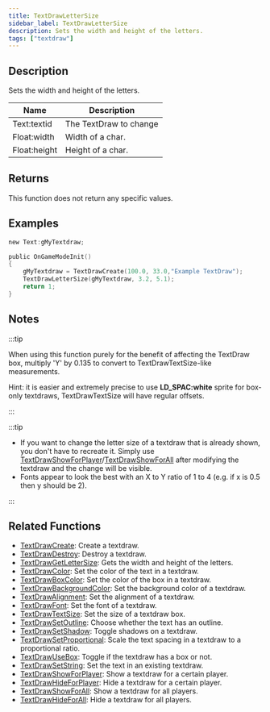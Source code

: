 ```yaml
---
title: TextDrawLetterSize
sidebar_label: TextDrawLetterSize
description: Sets the width and height of the letters.
tags: ["textdraw"]
---
```


## Description

Sets the width and height of the letters.

| Name         | Description            |
| ------------ | ---------------------- |
| Text:textid  | The TextDraw to change |
| Float:width  | Width of a char.       |
| Float:height | Height of a char.      |

## Returns

This function does not return any specific values.

## Examples

```c
new Text:gMyTextdraw;

public OnGameModeInit()
{
    gMyTextdraw = TextDrawCreate(100.0, 33.0,"Example TextDraw");
    TextDrawLetterSize(gMyTextdraw, 3.2, 5.1);
    return 1;
}
```

## Notes

:::tip

When using this function purely for the benefit of affecting the TextDraw box, multiply 'Y' by 0.135 to convert to TextDrawTextSize-like measurements.

Hint: it is easier and extremely precise to use **LD_SPAC:white** sprite for box-only textdraws, TextDrawTextSize will have regular offsets.

:::

:::tip

- If you want to change the letter size of a textdraw that is already shown, you don't have to recreate it. Simply use [TextDrawShowForPlayer](TextDrawShowForPlayer)/[TextDrawShowForAll](TextDrawShowForAll) after modifying the textdraw and the change will be visible.
- Fonts appear to look the best with an X to Y ratio of 1 to 4 (e.g. if x is 0.5 then y should be 2).

:::

## Related Functions

- [TextDrawCreate](TextDrawCreate): Create a textdraw.
- [TextDrawDestroy](TextDrawDestroy): Destroy a textdraw.
- [TextDrawGetLetterSize](TextDrawGetLetterSize): Gets the width and height of the letters.
- [TextDrawColor](TextDrawColor): Set the color of the text in a textdraw.
- [TextDrawBoxColor](TextDrawBoxColor): Set the color of the box in a textdraw.
- [TextDrawBackgroundColor](TextDrawBackgroundColor): Set the background color of a textdraw.
- [TextDrawAlignment](TextDrawAlignment): Set the alignment of a textdraw.
- [TextDrawFont](TextDrawFont): Set the font of a textdraw.
- [TextDrawTextSize](TextDrawTextSize): Set the size of a textdraw box.
- [TextDrawSetOutline](TextDrawSetOutline): Choose whether the text has an outline.
- [TextDrawSetShadow](TextDrawSetShadow): Toggle shadows on a textdraw.
- [TextDrawSetProportional](TextDrawSetProportional): Scale the text spacing in a textdraw to a proportional ratio.
- [TextDrawUseBox](TextDrawUseBox): Toggle if the textdraw has a box or not.
- [TextDrawSetString](TextDrawSetString): Set the text in an existing textdraw.
- [TextDrawShowForPlayer](TextDrawShowForPlayer): Show a textdraw for a certain player.
- [TextDrawHideForPlayer](TextDrawHideForPlayer): Hide a textdraw for a certain player.
- [TextDrawShowForAll](TextDrawShowForAll): Show a textdraw for all players.
- [TextDrawHideForAll](TextDrawHideForAll): Hide a textdraw for all players.
